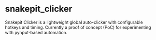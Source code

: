 # snakepit_clicker
Snakepit Clicker is a lightweight global auto-clicker with configurable hotkeys and timing. Currently a proof of concept (PoC) for experimenting with pynput-based automation.
